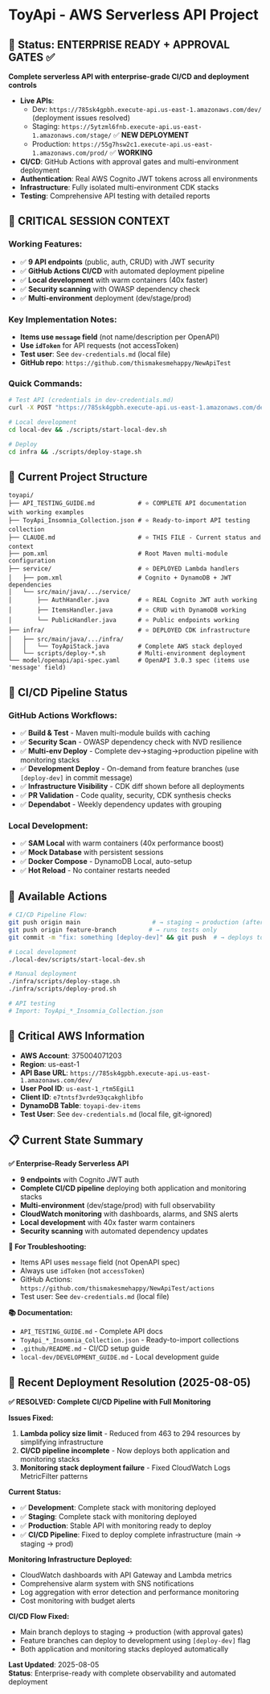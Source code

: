 # ToyApi - AWS Serverless API Project

## 🎯 Status: ENTERPRISE READY + APPROVAL GATES ✅

**Complete serverless API with enterprise-grade CI/CD and deployment controls**

- **Live APIs**: 
  - Dev: `https://785sk4gpbh.execute-api.us-east-1.amazonaws.com/dev/` (deployment issues resolved)
  - Staging: `https://5ytzml6fnb.execute-api.us-east-1.amazonaws.com/stage/` ✅ **NEW DEPLOYMENT**
  - Production: `https://55g7hsw2c1.execute-api.us-east-1.amazonaws.com/prod/` ✅ **WORKING**
- **CI/CD**: GitHub Actions with approval gates and multi-environment deployment
- **Authentication**: Real AWS Cognito JWT tokens across all environments
- **Infrastructure**: Fully isolated multi-environment CDK stacks
- **Testing**: Comprehensive API testing with detailed reports

## 🔧 CRITICAL SESSION CONTEXT

### Working Features:
- ✅ **9 API endpoints** (public, auth, CRUD) with JWT security
- ✅ **GitHub Actions CI/CD** with automated deployment pipeline
- ✅ **Local development** with warm containers (40x faster)
- ✅ **Security scanning** with OWASP dependency check
- ✅ **Multi-environment** deployment (dev/stage/prod)

### Key Implementation Notes:
- **Items use `message` field** (not name/description per OpenAPI)
- **Use `idToken`** for API requests (not accessToken)
- **Test user**: See `dev-credentials.md` (local file)
- **GitHub repo**: `https://github.com/thismakesmehappy/NewApiTest`

### Quick Commands:
```bash
# Test API (credentials in dev-credentials.md)
curl -X POST "https://785sk4gpbh.execute-api.us-east-1.amazonaws.com/dev/auth/login" -d '{"username":"[see dev-credentials.md]","password":"[see dev-credentials.md]"}'

# Local development
cd local-dev && ./scripts/start-local-dev.sh

# Deploy
cd infra && ./scripts/deploy-stage.sh
```

## 📁 Current Project Structure

```
toyapi/
├── API_TESTING_GUIDE.md            # ⭐ COMPLETE API documentation with working examples
├── ToyApi_Insomnia_Collection.json # ⭐ Ready-to-import API testing collection
├── CLAUDE.md                       # ⭐ THIS FILE - Current status and context
├── pom.xml                         # Root Maven multi-module configuration
├── service/                        # ⭐ DEPLOYED Lambda handlers
│   ├── pom.xml                     # Cognito + DynamoDB + JWT dependencies
│   └── src/main/java/.../service/
│       ├── AuthHandler.java        # ⭐ REAL Cognito JWT auth working
│       ├── ItemsHandler.java       # ⭐ CRUD with DynamoDB working
│       └── PublicHandler.java      # ⭐ Public endpoints working
├── infra/                          # ⭐ DEPLOYED CDK infrastructure
│   ├── src/main/java/.../infra/
│   │   └── ToyApiStack.java        # Complete AWS stack deployed
│   └── scripts/deploy-*.sh         # Multi-environment deployment
└── model/openapi/api-spec.yaml     # OpenAPI 3.0.3 spec (items use 'message' field)
```

## 🚀 CI/CD Pipeline Status

### GitHub Actions Workflows:
- ✅ **Build & Test** - Maven multi-module builds with caching
- ✅ **Security Scan** - OWASP dependency check with NVD resilience
- ✅ **Multi-env Deploy** - Complete dev→staging→production pipeline with monitoring stacks
- ✅ **Development Deploy** - On-demand from feature branches (use `[deploy-dev]` in commit message)
- ✅ **Infrastructure Visibility** - CDK diff shown before all deployments
- ✅ **PR Validation** - Code quality, security, CDK synthesis checks
- ✅ **Dependabot** - Weekly dependency updates with grouping

### Local Development:
- ✅ **SAM Local** with warm containers (40x performance boost)
- ✅ **Mock Database** with persistent sessions
- ✅ **Docker Compose** - DynamoDB Local, auto-setup
- ✅ **Hot Reload** - No container restarts needed

## 🎯 Available Actions

```bash
# CI/CD Pipeline Flow:
git push origin main                    # → staging → production (after approval)
git push origin feature-branch         # → runs tests only
git commit -m "fix: something [deploy-dev]" && git push  # → deploys to dev environment

# Local development  
./local-dev/scripts/start-local-dev.sh

# Manual deployment
./infra/scripts/deploy-stage.sh
./infra/scripts/deploy-prod.sh

# API testing
# Import: ToyApi_*_Insomnia_Collection.json
```

## 🔑 Critical AWS Information

- **AWS Account**: 375004071203  
- **Region**: us-east-1
- **API Base URL**: `https://785sk4gpbh.execute-api.us-east-1.amazonaws.com/dev/`
- **User Pool ID**: `us-east-1_rtm5EgiL1`
- **Client ID**: `e7tntsf3vrde93qcakghlibfo`  
- **DynamoDB Table**: `toyapi-dev-items`
- **Test User**: See `dev-credentials.md` (local file, git-ignored)

## 📋 Current State Summary

**✅ Enterprise-Ready Serverless API**
- **9 endpoints** with Cognito JWT auth
- **Complete CI/CD pipeline** deploying both application and monitoring stacks
- **Multi-environment** (dev/stage/prod) with full observability
- **CloudWatch monitoring** with dashboards, alarms, and SNS alerts
- **Local development** with 40x faster warm containers
- **Security scanning** with automated dependency updates

**🔧 For Troubleshooting:**
- Items API uses `message` field (not OpenAPI spec)
- Always use `idToken` (not `accessToken`) 
- GitHub Actions: `https://github.com/thismakesmehappy/NewApiTest/actions`
- Test user: See `dev-credentials.md` (local file)

**📚 Documentation:**
- `API_TESTING_GUIDE.md` - Complete API docs
- `ToyApi_*_Insomnia_Collection.json` - Ready-to-import collections
- `.github/README.md` - CI/CD setup guide
- `local-dev/DEVELOPMENT_GUIDE.md` - Local development guide

## 🚨 Recent Deployment Resolution (2025-08-05)

**✅ RESOLVED: Complete CI/CD Pipeline with Full Monitoring**

**Issues Fixed:**
1. **Lambda policy size limit** - Reduced from 463 to 294 resources by simplifying infrastructure
2. **CI/CD pipeline incomplete** - Now deploys both application and monitoring stacks 
3. **Monitoring stack deployment failure** - Fixed CloudWatch Logs MetricFilter patterns

**Current Status:**
- ✅ **Development**: Complete stack with monitoring deployed
- ✅ **Staging**: Complete stack with monitoring deployed  
- ✅ **Production**: Stable API with monitoring ready to deploy
- ✅ **CI/CD Pipeline**: Fixed to deploy complete infrastructure (main → staging → prod)

**Monitoring Infrastructure Deployed:**
- CloudWatch dashboards with API Gateway and Lambda metrics
- Comprehensive alarm system with SNS notifications
- Log aggregation with error detection and performance monitoring
- Cost monitoring with budget alerts

**CI/CD Flow Fixed:**
- Main branch deploys to staging → production (with approval gates)
- Feature branches can deploy to development using `[deploy-dev]` flag
- Both application and monitoring stacks deployed automatically

**Last Updated**: 2025-08-05  
**Status**: Enterprise-ready with complete observability and automated deployment